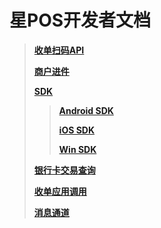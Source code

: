 # 星POS开发者文档

> [**收单扫码API**](/scanAPI/index.md)
>
> [**商户进件**](/mercRegist/index.md)
>
> [**SDK**](/sdk/index.md)
>
> > [**Android SDK**](/androidSDK/index.md)
> >
> > [**iOS SDK**](/iosSDK/index.md)
> >
> > [**Win SDK**](/winSDK/index.md)
>
> [**银行卡交易查询**](/scanAPI/api-list/search-order-pos.md)
>
> [**收单应用调用**](/pos-invoke/index.md)
>
> [**消息通道**](/messageChinanel/index.md)



